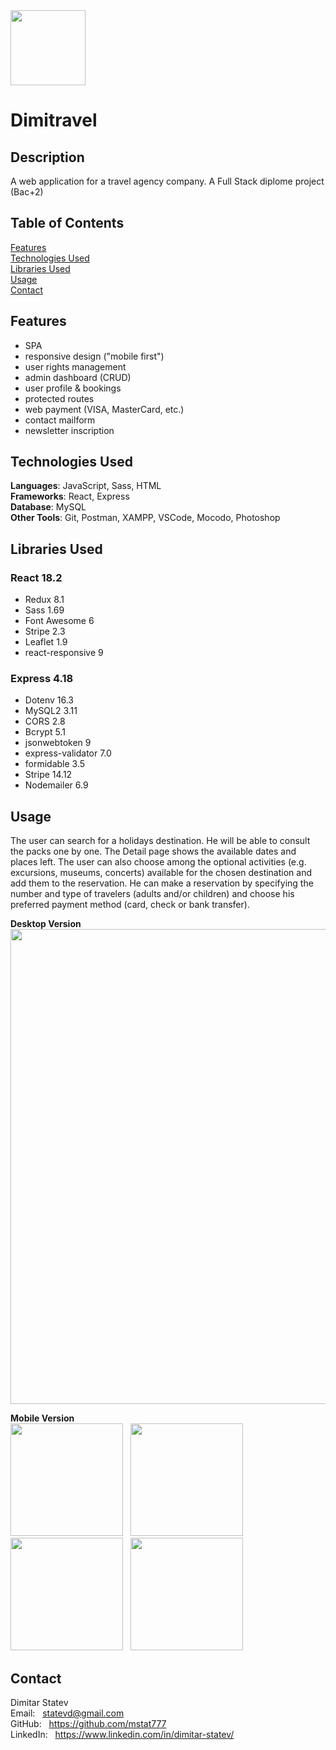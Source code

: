 <img src="https://dt.mitkostatev.com/other/logo-dimitravel-02.1-170p100p.png" width="120"/> 

# Dimitravel

## Description

A web application for a travel agency company. A Full Stack diplome project (Bac+2)

## Table of Contents

[Features](#features)<br/>
[Technologies Used](#technologies-used)<br/>
[Libraries Used](#libraries-used)<br/>
[Usage](#usage)<br/>
[Contact](#contact)

## Features

- SPA
- responsive design ("mobile first")
- user rights management
- admin dashboard (CRUD)
- user profile & bookings
- protected routes
- web payment (VISA, MasterCard, etc.)
- contact mailform
- newsletter inscription

## Technologies Used

**Languages**: JavaScript, Sass, HTML<br/>
**Frameworks**: React, Express<br/>
**Database**: MySQL<br/>
**Other Tools**: Git, Postman, XAMPP, VSCode, Mocodo, Photoshop

## Libraries Used

### React 18.2
* Redux 8.1
* Sass 1.69
* Font Awesome 6
* Stripe 2.3
* Leaflet 1.9
* react-responsive 9

### Express 4.18
* Dotenv 16.3
* MySQL2 3.11
* CORS 2.8
* Bcrypt 5.1
* jsonwebtoken 9
* express-validator 7.0
* formidable 3.5
* Stripe 14.12
* Nodemailer 6.9

## Usage 

The user can search for a holidays destination.
He will be able to consult the packs one by one. The Detail page shows the available dates and places left. The user can also choose among the optional activities (e.g. excursions, museums, concerts) available for the chosen destination and add them to the reservation. He can make a reservation by specifying the number and type of travelers (adults and/or children) and choose his preferred payment method (card, check or bank transfer).

**Desktop Version**<br/>
<img src="https://dt.mitkostatev.com/other/screenshots/dimitravel-desktop-home.jpg" width="760"/>

**Mobile Version**<br/>
<img src="https://dt.mitkostatev.com/other/screenshots/dimitravel-mobile-home.jpg" width="180"/> &nbsp;
<img src="https://dt.mitkostatev.com/other/screenshots/dimitravel-mobile-destinations.jpg" width="180"/> &nbsp;
<img src="https://dt.mitkostatev.com/other/screenshots/dimitravel-mobile-card.jpg" width="180"/> &nbsp;
<img src="https://dt.mitkostatev.com/other/screenshots/dimitravel-mobile-signup.jpg" width="180"/>

## Contact

Dimitar Statev<br/>
Email: &nbsp;  statevd@gmail.com<br/>
GitHub: &nbsp;  https://github.com/mstat777<br/>
LinkedIn: &nbsp;  https://www.linkedin.com/in/dimitar-statev/